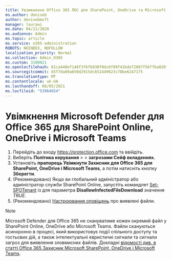 ```yaml
---
title: Увімкнення Office 365 ЛОС для SharePoint, OneDrive та Microsoft Teams
ms.author: deniseb
author: denisebmsft
manager: laurawi
ms.date: 04/21/2020
ms.audience: Admin
ms.topic: article
ms.service: o365-administration
ROBOTS: NOINDEX, NOFOLLOW
localization_priority: Normal
ms.collection: Admin_O365
ms.custom: 3100021
ms.openlocfilehash: 61ca448ef146f3f6fb930f0dc6f09f41bde72087f56ffba820f0a2d517cddb31
ms.sourcegitcommit: b5f7da89a650d2915dc652449623c78be6247175
ms.translationtype: MT
ms.contentlocale: uk-UA
ms.lasthandoff: 08/05/2021
ms.locfileid: "53964654"
---
```

# <a name="enable-microsoft-defender-for-office-365-for-sharepoint-online-onedrive-and-microsoft-teams"></a>Увімкнення Microsoft Defender для Office 365 для SharePoint Online, OneDrive і Microsoft Teams

1. Перейдіть до входу https://protection.office.com та ввійдіть.
2. Виберіть **Політика керування**  >    >  **загрозами Сейф вкладеннях.**
3. Установіть **прапорець Увімкнути Захисник для Office 365 для SharePoint, OneDrive і Microsoft Teams**, а потім натисніть кнопку **Зберегти**.
4. (Рекомендовано) Якщо ви глобальний адміністратор або адміністратор служби SharePoint Online, запустіть командлет [Set-SPOTenant](/powershell/module/sharepoint-online/Set-SPOTenant?view=sharepoint-ps) із для параметра **DisallowInfectedFileDownload** значення *TRUE.*
5. (Рекомендовано) [Настроювання оповіщень](/microsoft-365/security/office-365-security/turn-on-atp-for-spo-odb-and-teams#set-up-alerts-for-detected-files) про виявлені файли.

> [!NOTE]
> Microsoft Defender для Office 365 не скануватиме кожен окремий файл у SharePoint Online, OneDrive або Microsoft Teams. Файли скануються асинхронно в процесі, який використовує події спільного доступу та гостьових дій, а також інтелектуальні евристичні сигнали та сигнали загроз для виявлення зловмисних файлів. Докладні [відомості див. в статті Office 365 Захисник Microsoft SharePoint, OneDrive і Microsoft Teams](/microsoft-365/security/office-365-security/atp-for-spo-odb-and-teams).